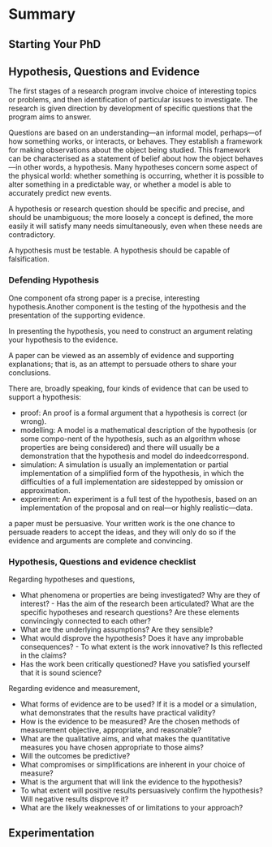 # Summary

## Starting Your PhD




## Hypothesis, Questions and Evidence

The first stages of a research program involve choice of interesting topics or problems, and then identification of particular issues to investigate. The research is given direction by development of specific questions that the program aims to answer.

Questions are based on an understanding—an informal model, perhaps—of how something works, or interacts, or behaves. They establish a framework for making observations about the object being studied. This framework can be characterised as a statement of belief about how the object behaves—in other words, a hypothesis. Many hypotheses concern some aspect of the physical world: whether something is occurring, whether it is possible to alter something in a predictable way, or whether a model is able to accurately predict new events.

A hypothesis or research question should be specific and precise, and should be unambiguous; the more loosely a concept is defined, the more easily it will satisfy many needs simultaneously, even when these needs are contradictory.

A hypothesis must be testable.
A hypothesis should be capable of falsification.

### Defending Hypothesis

One component ofa strong paper is a precise, interesting hypothesis.Another component is the testing of the hypothesis and the presentation of the supporting evidence.

In presenting the hypothesis, you need to construct an argument relating your hypothesis to the evidence.

A paper can be viewed as an assembly of evidence and supporting explanations; that is, as an attempt to persuade others to share your conclusions.

There are, broadly speaking, four kinds of evidence that can be used to support a hypothesis:

- proof: An proof is a formal argument that a hypothesis is correct (or wrong).
- modelling: A model is a mathematical description of the hypothesis (or some compo-nent of the hypothesis, such as an algorithm whose properties are being considered) and there will usually be a demonstration that the hypothesis and model do indeedcorrespond.
- simulation: A simulation is usually an implementation or partial implementation of a simplified form of the hypothesis, in which the difficulties of a full implementation are sidestepped by omission or approximation.
- experiment: An experiment is a full test of the hypothesis, based on an
implementation of the proposal and on real—or highly realistic—data.

a paper must be persuasive. Your written work is the one chance
to persuade readers to accept the ideas, and they will only do so if the evidence and arguments are complete and convincing.

### Hypothesis, Questions and evidence checklist

Regarding hypotheses and questions,

- What phenomena or properties are being investigated? Why are they of interest? - Has the aim of the research been articulated? What are the specific hypotheses and research questions? Are these elements convincingly connected to each other?
- What are the underlying assumptions? Are they sensible?
- What would disprove the hypothesis? Does it have any improbable consequences? - To what extent is the work innovative? Is this reflected in the claims?
- Has the work been critically questioned? Have you satisfied yourself that it is sound science?

Regarding evidence and measurement,

- What forms of evidence are to be used? If it is a model or a simulation, what demonstrates that the results have practical validity?
- How is the evidence to be measured? Are the chosen methods of measurement objective, appropriate, and reasonable?
- What are the qualitative aims, and what makes the quantitative measures you have chosen appropriate to those aims?
- Will the outcomes be predictive?
- What compromises or simplifications are inherent in your choice of measure?
- What is the argument that will link the evidence to the hypothesis?
- To what extent will positive results persuasively confirm the hypothesis? Will negative results disprove it?
- What are the likely weaknesses of or limitations to your approach?









## Experimentation

